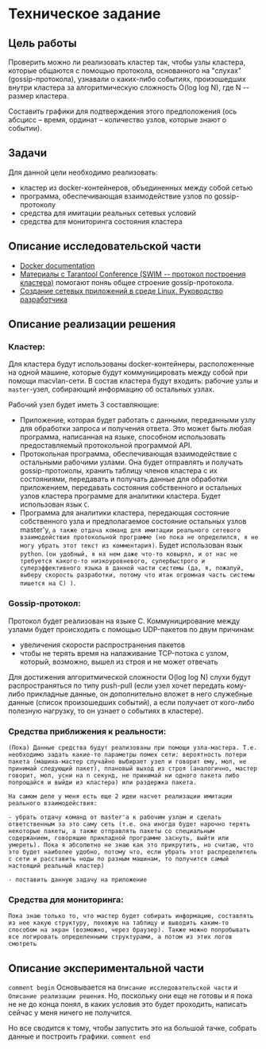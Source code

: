 # Техническое задание

## Цель работы

Проверить можно ли реализовать кластер так, чтобы узлы кластера, которые общаются с помощью протокола, основанного на "слухах" (gossip-протокола), узнавали о каких-либо событиях, произошедших внутри кластера за алгоритмическую сложность O(log log N), где N -- размер кластера.

Составить графики для подтверждения этого предположения (ось абсцисс – время, ординат – количество узлов, которые знают о событии).

## Задачи

Для данной цели необходимо реализовать:

- кластер из docker-контейнеров, объединенных между собой сетью
- программа, обеспечивающая взаимодействие узлов по gossip-протоколу
- средства для имитации реальных сетевых условий
- средства для мониторинга состояния кластера

##  Описание исследовательской части

- [Docker documentation](https://docs.docker.com/reference/)
- [Материалы с Tarantool Conference (SWIM -- протокол построения кластера)](https://conf.tarantool.io/2019/abstracts/5407) помогают поняь общее строение gossip-протокола.
- [Создание сетевых приложений в среде Linux. Руководство разработчика](https://www.net4me.net/docs/pdf/Develop/linux_make_netservice_rubook.pdf)

## Описание реализации решения

### Кластер:
Для кластера будут использованы docker-контейнеры, расположенные на одной машине, которые будут коммуницировать между собой при помощи macvlan-сети.
В состав кластера будут входить: рабочие узлы и `master`-узел, собирающий информацию об остальных узлах.

Рабочий узел будет иметь 3 составляющие:
- Приложение, которая будет работать с данными, переданными узлу для обработки запроса и получения ответа. Это может быть любая программа, написанная на языке, способном использовать предоставляемый протокольной программой API.
- Протокольная программа, обеспечивающая взаимодействие с остальными рабочими узлами. Она будет отправлять и получать gossip-протоколы, хранить таблицу членов кластера с их состояниями, передавать и получать данные для обработки приложением, передавать состояния собственного и остальных узлов кластера программе для аналитики кластера. Будет использован язык `C`.
- Программа для аналитики кластера, передающая состояние собственного узла и предполагаемое состояние остальных узлов master'у, `а также отдача команд для имитации реального сетевого взаимодействия протокольной программе (но пока не определился, я не могу убрать этот текст из комментария)`. Будет использован язык `python`. `(он удобный, я на нем даже что-то ковырял, и от нас не требуется какого-то низкоуровневого, супербыстрого и суперэффективного языка в данной части системы (да, я, пожалуй, выберу скорость разработки, потому что итак огромная часть системы пишется на C) )`.

### Gossip-протокол:
Протокол будет реализован на языке C.
Коммуницирование между узлами будет происходить с помощью UDP-пакетов по двум причинам:
- увеличения скорости распространения пакетов
- чтобы не терять время на налаживание TCP-потока с узлом, который, возможно, вышел из строя и не может отвечать

Для достижения алгоритмической сложности O(log log N) слухи будут распространяться по типу push-pull (если узел хочет передать кому-либо прикладные данные, он дополнительно вложет в него служебные данные (список произошедших событий), а если получает от кого-либо полезную нагрузку, то он узнает о событиях в кластере).

### Средства приближения к реальности:
`(Пока)
Данные средства будут реализованы при помощи узла-мастера. Т.е. необходимо задать какие-то параметры помех сети: вероятность потери пакета (машина-мастер случайно выбирает узел и говорит ему, мол, не принимай следующий пакет), плановый выход из строя (аналогично, мастер говорит, мол, усни на n секунд, не принимай ни одного пакета либо попрощайся и выйди из кластера) или раздержка пакета.`

`На самом деле у меня есть еще 2 идеи насчет реализации имитации реального взаимодействия:`

`- убрать отдачу команд от master'а к рабочим узлам и сделать ответственным за это саму сеть (т.е. она иногда будет нарочно терять некоторые пакеты, а также отправлять пакеты со специальным содержанием, говорящие прикладной программе заснуть, выйти или умереть). Пока я абсолютно не знаю как это прикрутить, но считаю, что это будет наиболее удобно, потому что, если убрать этот распределитель с сети и расставить ноды по разным машинам, то получится самый настоящий реальный кластер)`

`- поставить данную задачу на приложение`


### Средства для мониторинга:

`Пока знаю только то, что мастер будет собирать информацию, составлять из нее какую структуру, похожую на таблицу и выводить каким-то способом на экран (возможно, через браузер). Также можно попробывать все логировать определенными структурами, а потом из этих логов смотреть`


## Описание экспериментальной части

`comment begin`
Основывается на `Описание исследовательской части` и `Описание реализации решения`. Но, поскольку они еще не готовы и я пока не не до конца понял, в каких условия это будет проходить, написать сейчас у меня ничего не получится.

Но все сводится к тому, чтобы запустить это на большой тачке, собрать данные и построить графики.
`comment end`
